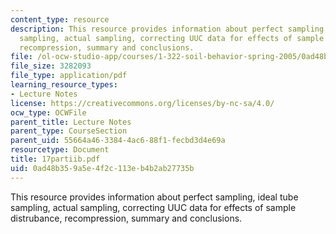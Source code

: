 ```yaml
---
content_type: resource
description: This resource provides information about perfect sampling, ideal tube
  sampling, actual sampling, correcting UUC data for effects of sample distrubance,
  recompression, summary and conclusions.
file: /ol-ocw-studio-app/courses/1-322-soil-behavior-spring-2005/0ad48b359a5e4f2c113eb4b2ab27735b_17partiib.pdf
file_size: 3282093
file_type: application/pdf
learning_resource_types:
- Lecture Notes
license: https://creativecommons.org/licenses/by-nc-sa/4.0/
ocw_type: OCWFile
parent_title: Lecture Notes
parent_type: CourseSection
parent_uid: 55664a46-3384-4ac6-88f1-fecbd3d4e69a
resourcetype: Document
title: 17partiib.pdf
uid: 0ad48b35-9a5e-4f2c-113e-b4b2ab27735b
---
```

This resource provides information about perfect sampling, ideal tube sampling, actual sampling, correcting UUC data for effects of sample distrubance, recompression, summary and conclusions.
